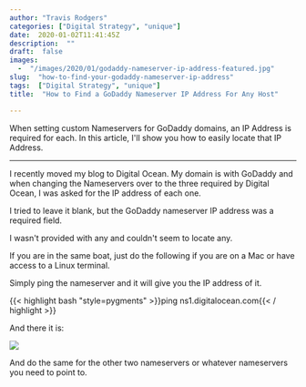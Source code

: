 ```yaml
---
author: "Travis Rodgers"
categories: ["Digital Strategy", "unique"]
date:  2020-01-02T11:41:45Z
description:  ""
draft:  false
images: 
  -  "/images/2020/01/godaddy-nameserver-ip-address-featured.jpg"
slug:  "how-to-find-your-godaddy-nameserver-ip-address"
tags:  ["Digital Strategy", "unique"]
title:  "How to Find a GoDaddy Nameserver IP Address For Any Host"

---
```



<div class="lead-paragraph"><span class="dropcap">W</span>hen setting custom Nameservers for GoDaddy domains, an IP Address is required for each. In this article, I'll show you how to easily locate that IP Address.</div>
<hr class="lead-hr">

I recently moved my blog to Digital Ocean. My domain is with GoDaddy and when changing the Nameservers over to the three required by Digital Ocean, I was asked for the IP address of each one.

I tried to leave it blank, but the GoDaddy nameserver IP address was a required field.

I wasn't provided with any and couldn't seem to locate any.

If you are in the same boat, just do the following if you are on a Mac or have access to a Linux terminal.

Simply ping the nameserver and it will give you the IP address of it.

{{< highlight bash "style=pygments" >}}ping ns1.digitalocean.com{{< / highlight >}}

And there it is:

<p class="textcenter"><img src="/images/2020/01/godaddy-nameserver-ip-address.png" /></p>

And do the same for the other two nameservers or whatever nameservers you need to point to.



